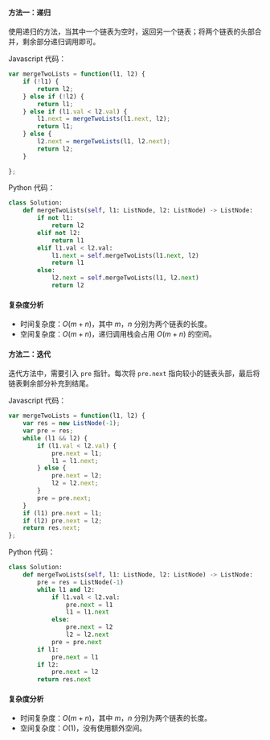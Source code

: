 #### 方法一：递归

使用递归的方法，当其中一个链表为空时，返回另一个链表；将两个链表的头部合并，剩余部分递归调用即可。

Javascript 代码：

```javascript
var mergeTwoLists = function(l1, l2) {
    if (!l1) {
        return l2;
    } else if (!l2) {
        return l1;
    } else if (l1.val < l2.val) {
        l1.next = mergeTwoLists(l1.next, l2);
        return l1;
    } else {
        l2.next = mergeTwoLists(l1, l2.next);
        return l2;
    }
    
};
```

Python 代码：

```python
class Solution:
    def mergeTwoLists(self, l1: ListNode, l2: ListNode) -> ListNode:
        if not l1:
            return l2
        elif not l2:
            return l1
        elif l1.val < l2.val:
            l1.next = self.mergeTwoLists(l1.next, l2)
            return l1
        else:
            l2.next = self.mergeTwoLists(l1, l2.next)
            return l2
```

#### 复杂度分析

- 时间复杂度：$O(m+n)$，其中 $m$，$n$ 分别为两个链表的长度。
- 空间复杂度：$O(m+n)$，递归调用栈会占用 $O(m+n)$ 的空间。

#### 方法二：迭代

迭代方法中，需要引入 `pre` 指针。每次将 `pre.next` 指向较小的链表头部，最后将链表剩余部分补充到结尾。

Javascript 代码：

```javascript
var mergeTwoLists = function(l1, l2) {
    var res = new ListNode(-1);
    var pre = res;
    while (l1 && l2) {
        if (l1.val < l2.val) {
            pre.next = l1;
            l1 = l1.next;
        } else {
            pre.next = l2;
            l2 = l2.next;
        }
        pre = pre.next;
    }
    if (l1) pre.next = l1;
    if (l2) pre.next = l2;
    return res.next;
};
```

Python 代码：

```python
class Solution:
    def mergeTwoLists(self, l1: ListNode, l2: ListNode) -> ListNode:
        pre = res = ListNode(-1)
        while l1 and l2:
            if l1.val < l2.val:
                pre.next = l1
                l1 = l1.next
            else:
                pre.next = l2
                l2 = l2.next
            pre = pre.next
        if l1:
            pre.next = l1
        if l2:
            pre.next = l2
        return res.next
```

#### 复杂度分析

- 时间复杂度：$O(m+n)$，其中 $m$，$n$ 分别为两个链表的长度。
- 空间复杂度：$O(1)$，没有使用额外空间。
